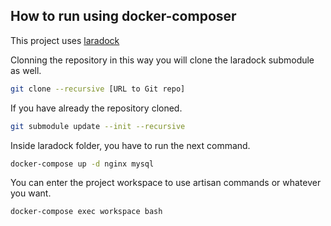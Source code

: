 ## How to run using docker-composer
This project uses [laradock](https://github.com/laradock/laradock)

Clonning the repository in this way you will clone the laradock submodule as well.
```bash
git clone --recursive [URL to Git repo]
```

If you have already the repository cloned.
```bash
git submodule update --init --recursive
```

Inside laradock folder, you have to run the next command.
```bash
docker-compose up -d nginx mysql
```

You can enter the project workspace to use artisan commands or whatever you want.
```bash
docker-compose exec workspace bash
```
